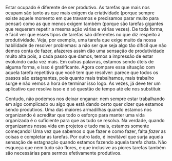Estar ocupado é diferente de ser produtivo. As tarefas que mais nos ocupam são tanto as que mais exigem da criatividade (porque sempre existe aquele momento em que travamos e precisamos parar muito para pensar) como as que menos exigem também (porque são tarefas gigantes que requerem repetir a mesma ação várias e várias vezes). De toda forma, é fácil ver que esses tipos de tarefas são diferentes no que diz respeito à produtividade. Veja, por exemplo, uma tarefa que exige muito da nossa habilidade de resolver problemas: a não ser que seja algo tão difícil que não demos conta de fazer, afazeres assim dão uma sensação de produtividade muito alta pois, a cada passo que damos, temos a impressão de estar evoluindo cada vez mais. Em outras palavras, estamos sendo úteis de alguma forma, e isso é gratificante. Agora compare essa situação com aquela tarefa repetitiva que você tem que resolver: parece que todos os passos são estagnantes, pois quanto mais trabalhamos, mais trabalho surge e não vemos a hora de terminar isso logo. Às vezes, já deve ter um aplicativo que resolva isso e é só questão de tempo até ele nos substituir.

Contudo, não podemos nos deixar enganar: nem sempre estar trabalhando em algo complicado ou algo que está dando certo quer dizer que estamos sendo produtivos. Uma das maiores armadilhas quando estamos nos organizando é acreditar que todo o esforço para manter uma vida organizada é o suficiente para que as tudo se resolva. Na verdade, quando organizamos nossa vida em projetos e tudo mais, estamos somente começando! Uma vez que sabemos o que fazer e como fazer, falta _fazer_ as coisas e completar as tarefas. Por outro lado, é inevitável que surja aquela sensação de estagnação quando estamos fazendo aquela tarefa chata. Não esqueça que nem tudo são flores, e que inclusive as piores tarefas também são necessárias para sermos efetivamente produtivos.
